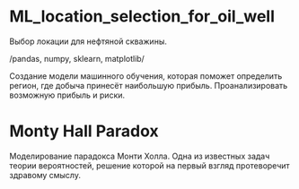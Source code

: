 # ML_location_selection_for_oil_well
Выбор локации для нефтяной скважины. 

/pandas, numpy, sklearn, matplotlib/

Создание модели машинного обучения, которая поможет определить регион, где добыча принесёт наибольшую прибыль. Проанализировать возможную прибыль и риски.

# Monty Hall Paradox
Моделирование парадокса Монти Холла. Одна из известных задач теории вероятностей, решение которой на первый взгляд протеворечит здравому смыслу.
